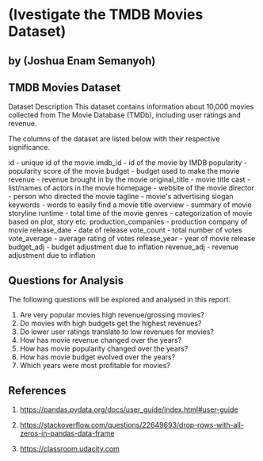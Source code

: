 # (Ivestigate the TMDB Movies Dataset)
## by (Joshua Enam Semanyoh)


## TMDB Movies Dataset

Dataset Description
This dataset contains information about 10,000 movies collected from The Movie Database (TMDb), including user ratings and revenue.

The columns of the dataset are listed below with their respective significance.

id - unique id of the movie
imdb_id - id of the movie by IMDB
popularity - popularity score of the movie
budget - budget used to make the movie
revenue - revenue brought in by the movie
original_title - movie title
cast - list/names of actors in the movie
homepage - website of the movie
director - person who directed the movie
tagline - movie's advertising slogan
keywords - words to easily find a movie title
overview - summary of movie storyline
runtime - total time of the movie
genres - categorization of movie based on plot, story etc.
production_companies - production company of movie
release_date - date of release
vote_count - total number of votes
vote_average - average rating of votes
release_year - year of movie release
budget_adj - budget adjustment due to inflation
revenue_adj - revenue adjustment due to inflation


## Questions for Analysis
The following questions will be explored and analysed in this report.

1. Are very popular movies high revenue/grossing movies?
2. Do movies with high budgets get the highest revenues?
3. Do lower user ratings translate to low revenues for movies?
4. How has movie revenue changed over the years?
5. How has movie popularity changed over the years?
6. How has movie budget evolved over the years?
7. Which years were most profitable for movies?


## References

1. https://pandas.pydata.org/docs/user_guide/index.html#user-guide

2. https://stackoverflow.com/questions/22649693/drop-rows-with-all-zeros-in-pandas-data-frame

3. https://classroom.udacity.com